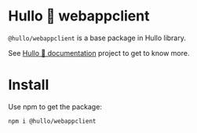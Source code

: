 # Hullo 👋 webappclient

`@hullo/webappclient` is a base package in Hullo library.

See [Hullo 👋 documentation](https://hullo.dev/hullo-webappclient/intro) project to get to know more.

# Install

Use npm to get the package:

```
npm i @hullo/webappclient
```
